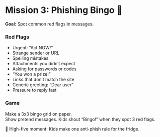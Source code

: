 # Mission 3: Phishing Bingo 🎯

**Goal:** Spot common red flags in messages.  

### Red Flags
- Urgent: “Act NOW!”  
- Strange sender or URL  
- Spelling mistakes  
- Attachments you didn’t expect  
- Asking for passwords or codes  
- “You won a prize!”  
- Links that don’t match the site  
- Generic greeting: “Dear user”  
- Pressure to reply fast  

### Game
Make a 3x3 bingo grid on paper.  
Show pretend messages. Kids shout “Bingo!” when they spot 3 red flags.

🎉 High-five moment: Kids make one anti-phish rule for the fridge.

